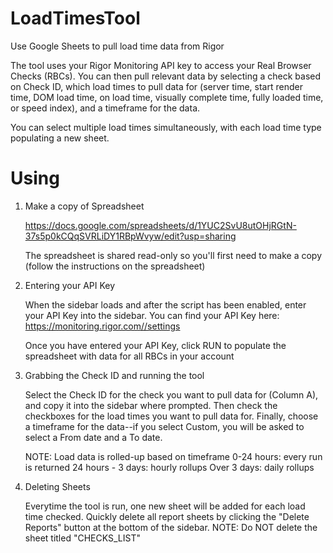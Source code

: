 # LoadTimesTool

Use Google Sheets to pull load time data from Rigor

The tool uses your Rigor Monitoring API key to access your Real Browser Checks (RBCs). You can then pull relevant data by selecting a check based on Check ID, which load times to pull data for (server time, start render time, DOM load time, on load time, visually complete time, fully loaded time, or speed index), and a timeframe for the data.

You can select multiple load times simultaneously, with each load time type populating a new sheet.

# Using

1. Make a copy of Spreadsheet

	 https://docs.google.com/spreadsheets/d/1YUC2SvU8utOHjRGtN-37s5p0kCQqSVRLiDY1RBpWvyw/edit?usp=sharing

	 The spreadsheet is shared read-only so you'll first need to make a copy (follow the instructions on the spreadsheet)

2. Entering your API Key

   When the sidebar loads and after the script has been enabled, enter your API Key into the sidebar. You can find your API Key here:        https://monitoring.rigor.com//settings
   
   Once you have entered your API Key, click RUN to populate the spreadsheet with data for all RBCs in your account

3. Grabbing the Check ID and running the tool

	 Select the Check ID for the check you want to pull data for (Column A), and copy it into the sidebar where prompted. Then check the      checkboxes for the load times you want to pull data for. Finally, choose a timeframe for the data--if you select Custom, you will be    asked to select a From date and a To date. 
   
   NOTE: Load data is rolled-up based on timeframe
     0-24 hours: every run is returned
     24 hours - 3 days: hourly rollups
     Over 3 days: daily rollups

4. Deleting Sheets

	 Everytime the tool is run, one new sheet will be added for each load time checked. Quickly delete all report sheets by clicking the        "Delete Reports" button at the bottom of the sidebar. NOTE: Do NOT delete the sheet titled "CHECKS_LIST"
